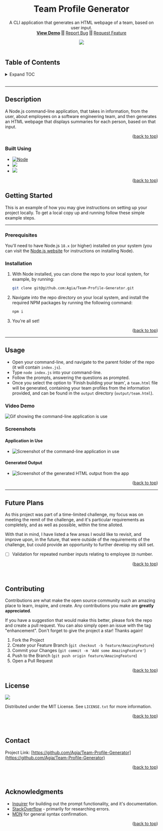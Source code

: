 <div align="center">

<h1 align="center">Team Profile Generator</h1>

  <p align="center">
    A CLI application that generates an HTML webpage of a team, based on user input.
    <br />
    <a href="https://github.com/Agia/Team-Profile-Generator"><strong>View Demo</strong></a>
    <strong>||</strong>
    <a href="https://github.com/Agia/Team-Profile-Generator/issues">Report Bug</a>
    <strong>||</strong>
    <a href="https://github.com/Agia/Team-Profile-Generator/issues">Request Feature</a>
  </p>

  <img src="https://img.shields.io/static/v1?label=LICENSE&message=MIT&color=orange&style=for-the-badge" />
</div>

<br />

## Table of Contents
<details>
  <summary>Expand TOC</summary>
  <ol>
    <li>
      <a href="#description">Description</a>
      <ul>
        <li><a href="#built-with">Built With</a></li>
      </ul>
    </li>
    <li>
      <a href="#getting-started">Getting Started</a>
      <ul>
        <li><a href="#prerequisites">Prerequisites</a></li>
        <li><a href="#installation">Installation</a></li>
      </ul>
    </li>
    <li><a href="#usage">Usage</a></li>
    <li><a href="#future-p">Future Plans</a></li>
    <li><a href="#contributing">Contributing</a></li>
    <li><a href="#license">License</a></li>
    <li><a href="#contact">Contact</a></li>
    <li><a href="#acknowledgments">Acknowledgments</a></li>
  </ol>
</details>
<br />
<hr />

## Description

A Node.js command-line application, that takes in information, from the user, about employees on a software engineering team, and then generates an HTML webpage that displays summaries for each person, based on that input.

<p align="right">(<a href="#readme-top">back to top</a>)</p>

### Built Using

* [![Node][Node.js]][Node-url]
* <img src="https://img.shields.io/badge/inquirer-ff0000?style=for-the-badge&logo=npm&logoColor=white" />
* <img src="https://img.shields.io/badge/jest-blue?style=for-the-badge&logo=npm&logoColor=white" />


<p align="right">(<a href="#readme-top">back to top</a>)</p>


## Getting Started

This is an example of how you may give instructions on setting up your project locally.
To get a local copy up and running follow these simple example steps.

<hr/>

### Prerequisites

You'll need to have Node.js `18.x` (or higher) installed on your system (you can visit the [Node.js website](https://nodejs.org/en/) for instructions on installing Node).


### Installation

1. With Node installed, you can clone the repo to your local system, for example, by running:
    ```sh
    git clone git@github.com:Agia/Team-Profile-Generator.git
    ```
2. Navigate into the repo directory on your local system, and install the required NPM packages by running the following command:
    ```sh
    npm i
    ```
3. You're all set!

<p align="right">(<a href="#readme-top">back to top</a>)</p>

<hr/>

## Usage

- Open your command-line, and navigate to the parent folder of the repo (it will contain `index.js`).
- Type `node index.js` into your command-line.
- Follow the prompts, answering the questions as prompted.
- Once you select the option to 'Finish building your team', a `team.html` file will be generated, containing your team profiles from the information provided, and can be found in the `output` directory (`output/team.html`).

### Video Demo
<!-- TODO: Upload and add link to GIF once completed -->
![Gif showing the command-line application is use]()

### Screenshots

#### Application in Use
<!-- TODO: Upload and add link to PNG once completed -->
- ![Screenshot of the command-line application in use]()

#### Generated Output
<!-- TODO: Upload and add link to PNG once completed -->
- ![Screenshot of the generated HTML output from the app]()

<p align="right">(<a href="#readme-top">back to top</a>)</p>

<hr/>

## Future Plans

As this project was part of a time-limited challenge, my focus was on meeting the remit of the challenge, and it's particular requirements as completely, and as well as possible, within the time alloted.

With that in mind, I have listed a few areas I would like to revisit, and improve upon, in the future, that were outside of the requirements of the challenge, but could provide an opportunity to further develop my skill set.
- [ ] Validation for repeated number inputs relating to employee `ID` number.


<p align="right">(<a href="#readme-top">back to top</a>)</p>

<br/>

## Contributing

Contributions are what make the open source community such an amazing place to learn, inspire, and create. Any contributions you make are **greatly appreciated**.

If you have a suggestion that would make this better, please fork the repo and create a pull request. You can also simply open an issue with the tag "enhancement".
Don't forget to give the project a star! Thanks again!

1. Fork the Project
2. Create your Feature Branch (`git checkout -b feature/AmazingFeature`)
3. Commit your Changes (`git commit -m 'Add some AmazingFeature'`)
4. Push to the Branch (`git push origin feature/AmazingFeature`)
5. Open a Pull Request

<p align="right">(<a href="#readme-top">back to top</a>)</p>

## License
<img src="https://img.shields.io/static/v1?label=LICENSE&message=MIT&color=orange&style=for-the-badge" />

Distributed under the MIT License. See `LICENSE.txt` for more information.

<p align="right">(<a href="#readme-top">back to top</a>)</p>

<br/>

## Contact

Project Link: [https://github.com/Agia/Team-Profile-Generator](https://github.com/Agia/Team-Profile-Generator)

<p align="right">(<a href="#readme-top">back to top</a>)</p>

<br/>

## Acknowledgments

* [Inquirer]() for building out the prompt functionality, and it's documentation.
* [StackOverflow]() - primarily for researching errors.
* [MDN]() for general syntax confirmation.

<p align="right">(<a href="#readme-top">back to top</a>)</p>



<!-- MARKDOWN LINKS & IMAGES -->
[issues-url]: https://github.com/Agia/Team-Profile-Generator/issues
[product-screenshot]: images/screenshot.png
[Node.js]: https://img.shields.io/badge/node.js-000000?style=for-the-badge&logo=nodedotjs&logoColor=white
[Node-url]: https://nodejs.org